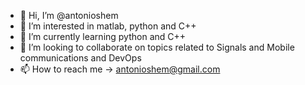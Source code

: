 - 👋 Hi, I’m @antonioshem
- 👀 I’m interested in matlab, python and C++
- 🌱 I’m currently learning python and C++
- 💞️ I’m looking to collaborate on topics related to Signals and Mobile communications and DevOps
- 📫 How to reach me -> antonioshem@gmail.com

<!---
antonioshem/antonioshem is a ✨ special ✨ repository because its `README.md` (this file) appears on your GitHub profile.
You can click the Preview link to take a look at your changes.
--->
